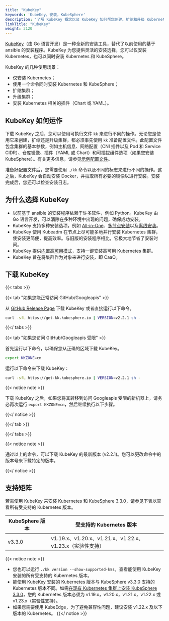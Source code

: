 ```yaml
---
title: "KubeKey"
keywords: 'KubeKey，安装，KubeSphere'
description: '了解 KubeKey 概念以及 KubeKey 如何帮您创建、扩缩和升级 Kubernetes 集群。'
linkTitle: "KubeKey"
weight: 3120
---
```


[KubeKey](https://github.com/kubesphere/kubekey)（由 Go 语言开发）是一种全新的安装工具，替代了以前使用的基于 ansible 的安装程序。KubeKey 为您提供灵活的安装选择，您可以仅安装 Kubernetes，也可以同时安装 Kubernetes 和 KubeSphere。

KubeKey 的几种使用场景：

- 仅安装 Kubernetes；
- 使用一个命令同时安装 Kubernetes 和 KubeSphere；
- 扩缩集群；
- 升级集群；
- 安装 Kubernetes 相关的插件（Chart 或 YAML）。

## KubeKey 如何运作

下载 KubeKey 之后，您可以使用可执行文件 `kk` 来进行不同的操作。无论您是使用它来创建，扩缩还是升级集群，都必须事先使用 `kk` 准备配置文件。此配置文件包含集群的基本参数，例如主机信息、网络配置（CNI 插件以及 Pod 和 Service CIDR）、仓库镜像、插件（YAML 或 Chart）和可插拔组件选项（如果您安装  KubeSphere）。有关更多信息，请参见[示例配置文件](https://github.com/kubesphere/kubekey/blob/release-1.2/docs/config-example.md)。

准备好配置文件后，您需要使用 `./kk` 命令以及不同的标志来进行不同的操作。这之后，KubeKey 会自动安装 Docker，并拉取所有必要的镜像以进行安装。安装完成后，您还可以检查安装日志。

## 为什么选择 KubeKey

- 以前基于 ansible 的安装程序依赖于许多软件，例如 Python。KubeKey 由 Go 语言开发，可以消除在多种环境中出现的问题，确保成功安装。
- KubeKey 支持多种安装选项，例如 [All-in-One](../../../quick-start/all-in-one-on-linux/)、[多节点安装](../multioverview/)以及[离线安装](../air-gapped-installation/)。
- KubeKey 使用 Kubeadm 在节点上尽可能多地并行安装 Kubernetes 集群，使安装更简便，提高效率。与旧版的安装程序相比，它极大地节省了安装时间。
- KubeKey 提供[内置高可用模式](../../high-availability-configurations/internal-ha-configuration/)，支持一键安装高可用 Kubernetes 集群。
- KubeKey 旨在将集群作为对象来进行安装，即 CaaO。

## 下载 KubeKey

{{< tabs >}}

{{< tab "如果您能正常访问 GitHub/Googleapis" >}}

从 [GitHub Release Page](https://github.com/kubesphere/kubekey/releases) 下载 KubeKey 或者直接运行以下命令。

```bash
curl -sfL https://get-kk.kubesphere.io | VERSION=v2.2.1 sh -
```

{{</ tabs >}}

{{< tab "如果您访问 GitHub/Googleapis 受限" >}}

首先运行以下命令，以确保您从正确的区域下载 KubeKey。

```bash
export KKZONE=cn
```

运行以下命令来下载 KubeKey：

```bash
curl -sfL https://get-kk.kubesphere.io | VERSION=v2.2.1 sh -
```

{{< notice note >}}

下载 KubeKey 之后，如果您将其转移到访问 Googleapis 受限的新机器上，请务必再次运行 `export KKZONE=cn`，然后继续执行以下步骤。

{{</ notice >}} 

{{</ tab >}}

{{</ tabs >}}

{{< notice note >}}

通过以上的命令，可以下载 KubeKey 的最新版本 (v2.2.1)。您可以更改命令中的版本号来下载特定的版本。

{{</ notice >}}

## 支持矩阵

若需使用 KubeKey 来安装 Kubernetes 和 KubeSphere 3.3.0，请参见下表以查看所有受支持的 Kubernetes 版本。

| KubeSphere 版本 | 受支持的 Kubernetes 版本 | 
| ------------------ | ------------------------------------------------------------ |
| v3.3.0             | v1.19.x、v1.20.x、v1.21.x、v1.22.x、v1.23.x（实验性支持） |

{{< notice note >}} 

- 您也可以运行 `./kk version --show-supported-k8s`，查看能使用 KubeKey 安装的所有受支持的 Kubernetes 版本。
- 能使用 KubeKey 安装的 Kubernetes 版本与 KubeSphere v3.3.0 支持的 Kubernetes 版本不同。如需[在现有 Kubernetes 集群上安装 KubeSphere 3.3.0](../../../installing-on-kubernetes/introduction/overview/)，您的 Kubernetes 版本必须为 v1.19.x，v1.20.x，v1.21.x，v1.22.x 或 v1.23.x（实验性支持）。
- 如果您需要使用 KubeEdge，为了避免兼容性问题，建议安装 v1.22.x 及以下版本的 Kubernetes。
{{</ notice >}} 